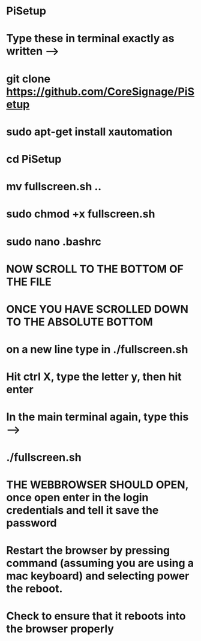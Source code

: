 # PiSetup

# Type these in terminal exactly as written -->
# git clone https://github.com/CoreSignage/PiSetup
# sudo apt-get install xautomation
# cd PiSetup
# mv fullscreen.sh ..
# sudo chmod +x fullscreen.sh
# sudo nano .bashrc
#
# NOW SCROLL TO THE BOTTOM OF THE FILE
# ONCE YOU HAVE SCROLLED DOWN TO THE ABSOLUTE BOTTOM
# on a new line type in ./fullscreen.sh
# Hit ctrl X, type the letter y, then hit enter
#
# In the main terminal again, type this -->
# ./fullscreen.sh
# THE WEBBROWSER SHOULD OPEN, once open enter in the login credentials and tell it save the password
# Restart the browser by pressing command (assuming you are using a mac keyboard) and selecting power the reboot.
# Check to ensure that it reboots into the browser properly
